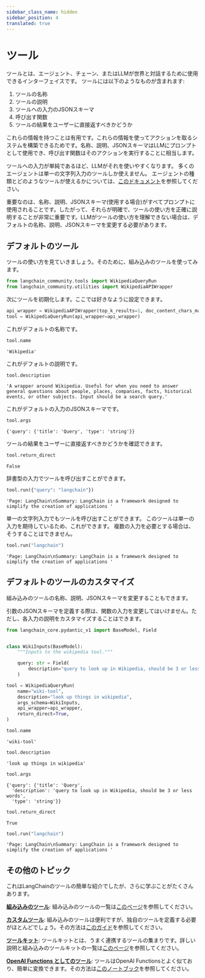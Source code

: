 ```yaml
---
sidebar_class_name: hidden
sidebar_position: 4
translated: true
---
```


# ツール

ツールとは、エージェント、チェーン、またはLLMが世界と対話するために使用できるインターフェイスです。
ツールには以下のようなものが含まれます:

1. ツールの名称
2. ツールの説明
3. ツールへの入力のJSONスキーマ
4. 呼び出す関数
5. ツールの結果をユーザーに直接返すべきかどうか

これらの情報を持つことは有用です。これらの情報を使ってアクションを取るシステムを構築できるためです。名称、説明、JSONスキーマはLLMにプロンプトとして使用でき、呼び出す関数はそのアクションを実行することに相当します。

ツールへの入力が単純であるほど、LLMがそれを使いやすくなります。
多くのエージェントは単一の文字列入力のツールしか使えません。
エージェントの種類とどのようなツールが使えるかについては、[このドキュメント](../agents/agent_types)を参照してください。

重要なのは、名称、説明、JSONスキーマ(使用する場合)がすべてプロンプトに使用されることです。したがって、それらが明確で、ツールの使い方を正確に説明することが非常に重要です。LLMがツールの使い方を理解できない場合は、デフォルトの名称、説明、JSONスキーマを変更する必要があります。

## デフォルトのツール

ツールの使い方を見ていきましょう。そのために、組み込みのツールを使ってみます。

```python
from langchain_community.tools import WikipediaQueryRun
from langchain_community.utilities import WikipediaAPIWrapper
```

次にツールを初期化します。ここでは好きなように設定できます。

```python
api_wrapper = WikipediaAPIWrapper(top_k_results=1, doc_content_chars_max=100)
tool = WikipediaQueryRun(api_wrapper=api_wrapper)
```

これがデフォルトの名称です。

```python
tool.name
```

```output
'Wikipedia'
```

これがデフォルトの説明です。

```python
tool.description
```

```output
'A wrapper around Wikipedia. Useful for when you need to answer general questions about people, places, companies, facts, historical events, or other subjects. Input should be a search query.'
```

これがデフォルトの入力のJSONスキーマです。

```python
tool.args
```

```output
{'query': {'title': 'Query', 'type': 'string'}}
```

ツールの結果をユーザーに直接返すべきかどうかを確認できます。

```python
tool.return_direct
```

```output
False
```

辞書型の入力でツールを呼び出すことができます。

```python
tool.run({"query": "langchain"})
```

```output
'Page: LangChain\nSummary: LangChain is a framework designed to simplify the creation of applications '
```

単一の文字列入力でもツールを呼び出すことができます。
このツールは単一の入力を期待しているため、これができます。
複数の入力を必要とする場合は、そうすることはできません。

```python
tool.run("langchain")
```

```output
'Page: LangChain\nSummary: LangChain is a framework designed to simplify the creation of applications '
```

## デフォルトのツールのカスタマイズ

組み込みのツールの名称、説明、JSONスキーマを変更することもできます。

引数のJSONスキーマを定義する際は、関数の入力を変更してはいけません。ただし、各入力の説明をカスタマイズすることはできます。

```python
from langchain_core.pydantic_v1 import BaseModel, Field


class WikiInputs(BaseModel):
    """Inputs to the wikipedia tool."""

    query: str = Field(
        description="query to look up in Wikipedia, should be 3 or less words"
    )
```

```python
tool = WikipediaQueryRun(
    name="wiki-tool",
    description="look up things in wikipedia",
    args_schema=WikiInputs,
    api_wrapper=api_wrapper,
    return_direct=True,
)
```

```python
tool.name
```

```output
'wiki-tool'
```

```python
tool.description
```

```output
'look up things in wikipedia'
```

```python
tool.args
```

```output
{'query': {'title': 'Query',
  'description': 'query to look up in Wikipedia, should be 3 or less words',
  'type': 'string'}}
```

```python
tool.return_direct
```

```output
True
```

```python
tool.run("langchain")
```

```output
'Page: LangChain\nSummary: LangChain is a framework designed to simplify the creation of applications '
```

## その他のトピック

これはLangChainのツールの簡単な紹介でしたが、さらに学ぶことがたくさんあります。

**[組み込みのツール](/docs/integrations/tools/)**: 組み込みのツールの一覧は[このページ](/docs/integrations/tools/)を参照してください。

**[カスタムツール](./custom_tools)**: 組み込みのツールは便利ですが、独自のツールを定義する必要がほとんどでしょう。その方法は[このガイド](./custom_tools)を参照してください。

**[ツールキット](./toolkits)**: ツールキットとは、うまく連携するツールの集まりです。詳しい説明と組み込みのツールキットの一覧は[このページ](./toolkits)を参照してください。

**[OpenAI Functions としてのツール](./tools_as_openai_functions)**: ツールはOpenAI Functionsとよく似ており、簡単に変換できます。その方法は[このノートブック](./tools_as_openai_functions)を参照してください。
